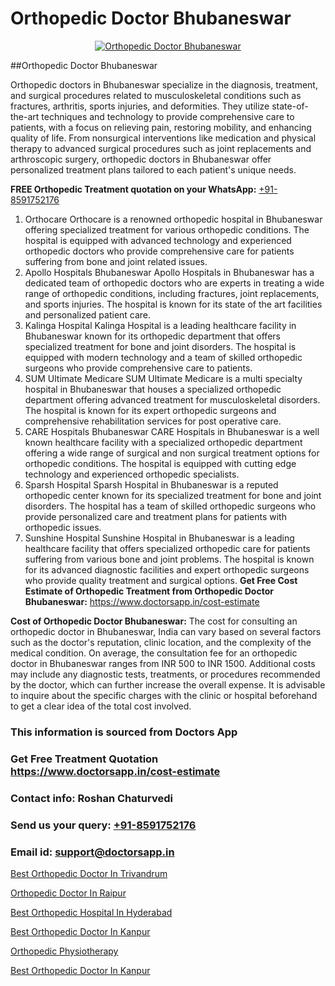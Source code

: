 # Orthopedic Doctor Bhubaneswar

<p align="center">
  <a href="https://doctorsapp.in">
    <img src="https://i.ibb.co/tqM3hNg/sqdqdqsddsa.png" alt="Orthopedic Doctor Bhubaneswar">
  </a>
</p>
##Orthopedic Doctor Bhubaneswar

Orthopedic doctors in Bhubaneswar specialize in the diagnosis, treatment, and surgical procedures related to musculoskeletal conditions such as fractures, arthritis, sports injuries, and deformities. They utilize state-of-the-art techniques and technology to provide comprehensive care to patients, with a focus on relieving pain, restoring mobility, and enhancing quality of life. From nonsurgical interventions like medication and physical therapy to advanced surgical procedures such as joint replacements and arthroscopic surgery, orthopedic doctors in Bhubaneswar offer personalized treatment plans tailored to each patient's unique needs.

**FREE Orthopedic Treatment quotation on your WhatsApp:**  [+91-8591752176](https://api.whatsapp.com/send?phone=8591752176)

1) Orthocare   Orthocare is a renowned orthopedic hospital in Bhubaneswar offering specialized treatment for various orthopedic conditions. The hospital is equipped with advanced technology and experienced orthopedic doctors who provide comprehensive care for patients suffering from bone and joint related issues.
2) Apollo Hospitals Bhubaneswar   Apollo Hospitals in Bhubaneswar has a dedicated team of orthopedic doctors who are experts in treating a wide range of orthopedic conditions, including fractures, joint replacements, and sports injuries. The hospital is known for its state of the art facilities and personalized patient care.
3) Kalinga Hospital   Kalinga Hospital is a leading healthcare facility in Bhubaneswar known for its orthopedic department that offers specialized treatment for bone and joint disorders. The hospital is equipped with modern technology and a team of skilled orthopedic surgeons who provide comprehensive care to patients.
4) SUM Ultimate Medicare   SUM Ultimate Medicare is a multi specialty hospital in Bhubaneswar that houses a specialized orthopedic department offering advanced treatment for musculoskeletal disorders. The hospital is known for its expert orthopedic surgeons and comprehensive rehabilitation services for post operative care.
5) CARE Hospitals Bhubaneswar   CARE Hospitals in Bhubaneswar is a well known healthcare facility with a specialized orthopedic department offering a wide range of surgical and non surgical treatment options for orthopedic conditions. The hospital is equipped with cutting edge technology and experienced orthopedic specialists.
6) Sparsh Hospital   Sparsh Hospital in Bhubaneswar is a reputed orthopedic center known for its specialized treatment for bone and joint disorders. The hospital has a team of skilled orthopedic surgeons who provide personalized care and treatment plans for patients with orthopedic issues.
7) Sunshine Hospital   Sunshine Hospital in Bhubaneswar is a leading healthcare facility that offers specialized orthopedic care for patients suffering from various bone and joint problems. The hospital is known for its advanced diagnostic facilities and expert orthopedic surgeons who provide quality treatment and surgical options.
**Get Free Cost Estimate of Orthopedic Treatment from Orthopedic Doctor Bhubaneswar:** https://www.doctorsapp.in/cost-estimate

**Cost of Orthopedic Doctor Bhubaneswar:**
The cost for consulting an orthopedic doctor in Bhubaneswar, India can vary based on several factors such as the doctor's reputation, clinic location, and the complexity of the medical condition. On average, the consultation fee for an orthopedic doctor in Bhubaneswar ranges from INR 500 to INR 1500. Additional costs may include any diagnostic tests, treatments, or procedures recommended by the doctor, which can further increase the overall expense. It is advisable to inquire about the specific charges with the clinic or hospital beforehand to get a clear idea of the total cost involved.

### This information is sourced from Doctors App 
### Get Free Treatment Quotation https://www.doctorsapp.in/cost-estimate
### Contact info: Roshan Chaturvedi 
### Send us your query: [+91-8591752176](https://api.whatsapp.com/send?phone=8591752176) 
### Email id: support@doctorsapp.in

[Best Orthopedic Doctor In Trivandrum](https://www.linkedin.com/pulse/best-orthopedic-doctor-trivandrum-doctorsapp-united-arab-emirates-ujjre?trackingId=IvFApcr9zB7Yf77OK7KjkA%3D%3D&lipi=urn%3Ali%3Apage%3Ad_flagship3_company_admin%3BSXrbBuk4SwWZ8nIcZ2zSvw%3D%3D)

[Orthopedic Doctor In Raipur](https://www.linkedin.com/pulse/orthopedic-doctor-raipur-doctorsapp-chittagong-kyfhe?trackingId=GcUY41OIO6HCwef1jXtTfA%3D%3D&lipi=urn%3Ali%3Apage%3Ad_flagship3_company_admin%3BddPc4oDaSTuh6mJcYb9fAg%3D%3D)

[Best Orthopedic Hospital In Hyderabad](https://medium.com/@vimalrana22/best-orthopedic-hospital-in-hyderabad-e7492a968a31)

[Best Orthopedic Doctor In Kanpur](https://medium.com/@vimalrana22/best-orthopedic-doctor-in-kanpur-29a81a7eb859)

[Orthopedic Physiotherapy](https://justacademyin.github.io/justacademy/orthopedic-physiotherapy)

[Best Orthopedic Doctor In Kanpur](https://justacademyin.github.io/justacademy/best-orthopedic-doctor-in-kanpur)

